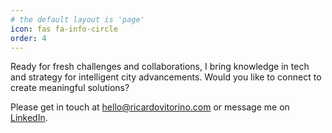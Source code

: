 ```yaml
---
# the default layout is 'page'
icon: fas fa-info-circle
order: 4
---
```


Ready for fresh challenges and collaborations, I bring knowledge in tech and strategy for intelligent city advancements. Would you like to connect to create meaningful solutions?

Please get in touch at [hello@ricardovitorino.com](mailto:hello@ricardovitorino.com) or message me on [LinkedIn](https://www.linkedin.com/in/rjvitorino/).

